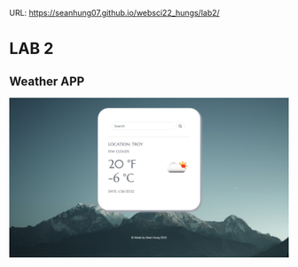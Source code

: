 URL: https://seanhung07.github.io/websci22_hungs/lab2/
# LAB 2
## Weather APP
 ![free](https://github.com/seanhung07/websci22_hungs/blob/main/lab2/lab2.png)
 